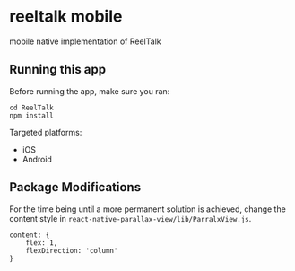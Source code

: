 # reeltalk mobile
mobile native implementation of ReelTalk

## Running this app

Before running the app, make sure you ran:

    cd ReelTalk
    npm install

Targeted platforms:
  - iOS
  - Android

## Package Modifications

For the time being until a more permanent solution is achieved, change the content style in `react-native-parallax-view/lib/ParralxView.js`.

    content: {
        flex: 1,
        flexDirection: 'column'
    }

